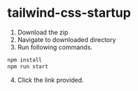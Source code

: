 # tailwind-css-startup
1. Download the zip
2. Navigate to downloaded directory
3. Run following commands.
```bash
npm install
npm run start
```
4. Click the link provided.
